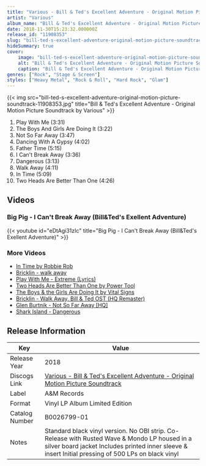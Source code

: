 ```yaml
---
title: "Various - Bill & Ted's Excellent Adventure - Original Motion Picture Soundtrack"
artist: "Various"
album_name: "Bill & Ted's Excellent Adventure - Original Motion Picture Soundtrack"
date: 2018-11-30T15:23:32.000000Z
release_id: "11908353"
slug: "bill-ted-s-excellent-adventure-original-motion-picture-soundtrack-11908353"
hideSummary: true
cover:
    image: "bill-ted-s-excellent-adventure-original-motion-picture-soundtrack-11908353.jpg"
    alt: "Bill & Ted's Excellent Adventure - Original Motion Picture Soundtrack by Various"
    caption: "Bill & Ted's Excellent Adventure - Original Motion Picture Soundtrack by Various"
genres: ["Rock", "Stage & Screen"]
styles: ["Heavy Metal", "Rock & Roll", "Hard Rock", "Glam"]
---
```


{{< img src="bill-ted-s-excellent-adventure-original-motion-picture-soundtrack-11908353.jpg" title="Bill & Ted's Excellent Adventure - Original Motion Picture Soundtrack by Various" >}}

<!-- section break -->

1. Play With Me (3:31)
2. The Boys And Girls Are Doing It (3:22)
3. Not So Far Away (3:47)
4. Dancing With A Gypsy (4:02)
5. Father Time (5:15)
6. I Can't Break Away (3:36)
7. Dangerous (3:13)
8. Walk Away (4:11)
9. In Time (5:09)
10. Two Heads Are Better Than One (4:26)

<!-- section break -->




## Videos
### Big Pig - I Can't Break Away (Bill&Ted's Exellent Adventure)
{{< youtube id="eDtAgi31zIc" title="Big Pig - I Can't Break Away (Bill&Ted's Exellent Adventure)" >}}<br>

### More Videos

- [In Time by Robbie Rob](https://www.youtube.com/watch?v=H1tu7RNTZaU)
- [Bricklin - walk away](https://www.youtube.com/watch?v=DrduICZlxFU)
- [Play With Me - Extreme (Lyrics)](https://www.youtube.com/watch?v=475g0fZNywU)
- [Two Heads Are Better Than One by Power Tool](https://www.youtube.com/watch?v=U56KbegdkGs)
- [The Boys & the Girls Are Doing It by Vital Signs](https://www.youtube.com/watch?v=4-vucvV7gS0)
- [Bricklin - Walk Away, Bill & Ted OST (HQ Remaster)](https://www.youtube.com/watch?v=w3AJ8kHh97s)
- [Glen Burtnik - Not So Far Away [HQ]](https://www.youtube.com/watch?v=gFxlwnV8YsI)
- [Shark Island - Dangerous](https://www.youtube.com/watch?v=5uAjZzeB-hI)


## Release Information
|  Key           | Value                                                |
| ---------------| ---------------------------------------------------- |
| Release Year   | 2018                                   |
| Discogs Link   | [Various - Bill & Ted's Excellent Adventure - Original Motion Picture Soundtrack](https://www.discogs.com/release/11908353-Various-Bill-Teds-Excellent-Adventure-Original-Motion-Picture-Soundtrack) |
| Label          | A&M Records |
| Format         | Vinyl LP Album Limited Edition |
| Catalog Number | B0026799-01 |
| Notes | Standard black vinyl version.  No OBI strip.  Co-Release with Rusted Wave & Mondo LP housed in a silver board jacket Includes printed inner sleeve & insert Initial pressing of 500 LPs on black vinyl |